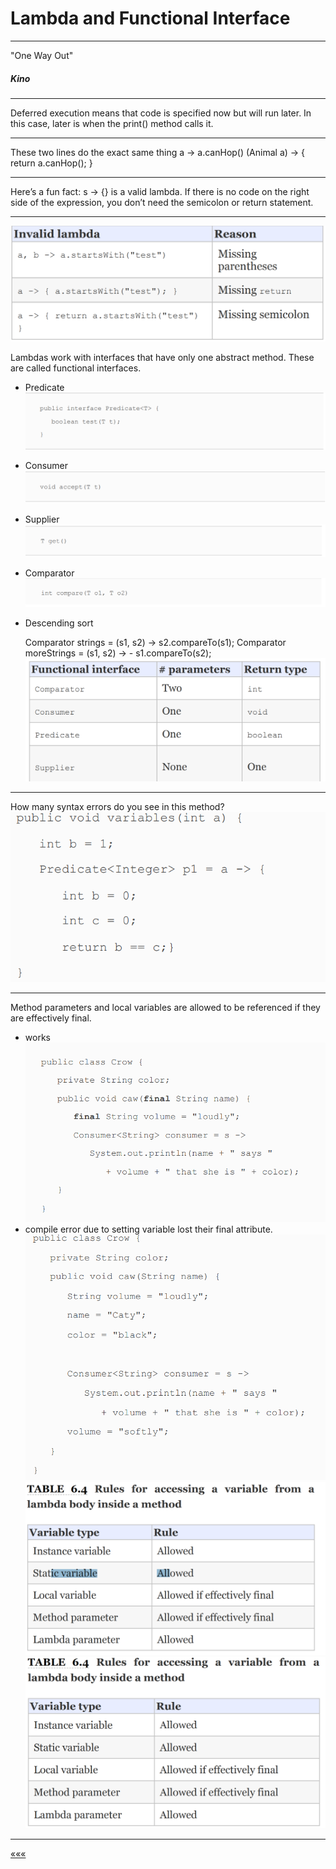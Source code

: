 # Lambda and Functional Interface
***
 "One Way Out"
 ##### _*Kino*_ 
***
Deferred execution means
that code is specified now but will run later. In this case, later is
when the print() method calls it.
***
These two lines do the exact same thing
a -> a.canHop()
(Animal a) -> { return a.canHop(); }
****
Here’s a fun fact: s -> {} is a valid lambda. If there is no
code on the right side of the expression, you don’t need
the semicolon or return statement.
***
![img.png](images/img.png)

Lambdas work with interfaces that have only one abstract
method. These are called functional interfaces.

* Predicate
![img_1.png](images/img_1.png)

* Consumer
![img_2.png](images/img_2.png)
* Supplier
![img_3.png](images/img_3.png)
* Comparator
![img_4.png](images/img_4.png)

* Descending sort


    Comparator<String> strings = (s1, s2) -> s2.compareTo(s1);
    Comparator<String> moreStrings = (s1, s2) -> - s1.compareTo(s2);
![img_5.png](images/img_5.png)
****
How many syntax errors do you see in this method?
![img_6.png](images/img_6.png)
  ***
Method parameters and local variables are allowed to be
referenced if they are effectively final.
* works
![img_7.png](images/img_7.png)
* compile error due to setting variable lost their final attribute.
![img_8.png](images/img_8.png)
![img_9.png](images/img_9.png)
![img_10.png](images/img_10.png)
***

[«««](https://github.com/MedetHasanUgurlu/Oracle-Certification) 


